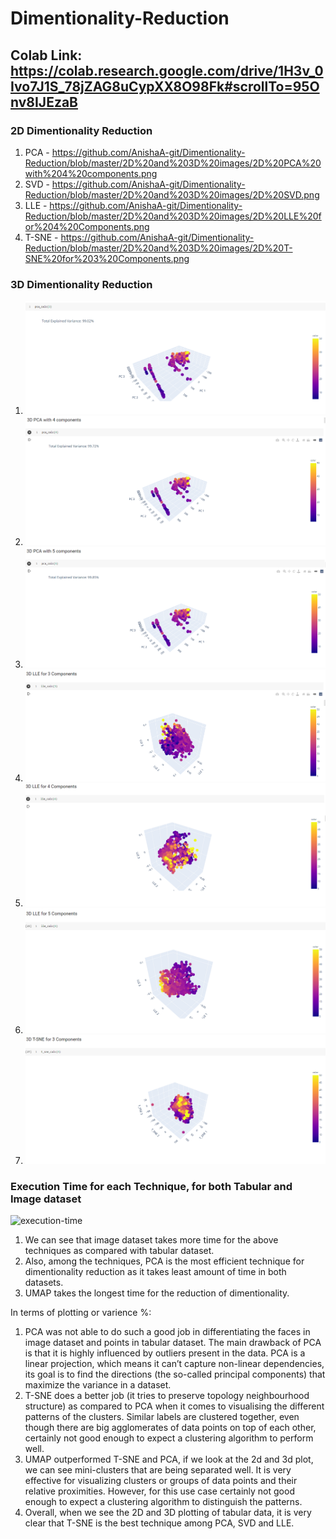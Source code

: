 # Dimentionality-Reduction

## Colab Link: https://colab.research.google.com/drive/1H3v_0Ivo7J1S_78jZAG8uCypXX8O98Fk#scrollTo=95Onv8IJEzaB

### 2D Dimentionality Reduction
1. PCA - https://github.com/AnishaA-git/Dimentionality-Reduction/blob/master/2D%20and%203D%20images/2D%20PCA%20with%204%20components.png
2. SVD - https://github.com/AnishaA-git/Dimentionality-Reduction/blob/master/2D%20and%203D%20images/2D%20SVD.png
3. LLE - https://github.com/AnishaA-git/Dimentionality-Reduction/blob/master/2D%20and%203D%20images/2D%20LLE%20for%204%20Components.png
4. T-SNE - https://github.com/AnishaA-git/Dimentionality-Reduction/blob/master/2D%20and%203D%20images/2D%20T-SNE%20for%203%20Components.png

### 3D Dimentionality Reduction
1. ![PCA 3components](https://github.com/AnishaA-git/Dimentionality-Reduction/blob/master/2D%20and%203D%20images/3D%20PCA%20with%203%20components.png)
2. ![PCA 4components](https://github.com/AnishaA-git/Dimentionality-Reduction/blob/master/2D%20and%203D%20images/3D%20PCA%20with%204%20components.png)
3. ![PCA 5components](https://github.com/AnishaA-git/Dimentionality-Reduction/blob/master/2D%20and%203D%20images/3D%20PCA%20with%205%20components.png)
4. ![LLE 3components](https://github.com/AnishaA-git/Dimentionality-Reduction/blob/master/2D%20and%203D%20images/3D%20LLE%20for%203%20Components.png)
5. ![LLE 4components](https://github.com/AnishaA-git/Dimentionality-Reduction/blob/master/2D%20and%203D%20images/3D%20LLE%20for%204%20Components.png)
6. ![LLE 5components](https://github.com/AnishaA-git/Dimentionality-Reduction/blob/master/2D%20and%203D%20images/3D%20LLE%20for%205%20Components.png)
7. ![T-SNE 3components](https://github.com/AnishaA-git/Dimentionality-Reduction/blob/master/2D%20and%203D%20images/3D%20T-SNE%20for%203%20Components.png)

### Execution Time for each Technique, for both Tabular and Image dataset
![execution-time](https://user-images.githubusercontent.com/70603792/141213413-2f61054b-085e-436d-b2f1-372ce4af91d2.png)

1. We can see that image dataset takes more time for the above techniques as compared with tabular dataset.
2. Also, among the techniques, PCA is the most efficient technique for dimentionality reduction as it takes least amount of time in both datasets.
3. UMAP takes the longest time for the reduction of dimentionality.

In terms of plotting or varience %:
1. PCA was not able to do such a good job in differentiating the faces in image dataset and points in tabular dataset. The main drawback of PCA is that it is highly influenced by outliers present in the data. PCA is a linear projection, which means it can’t capture non-linear dependencies, its goal is to find the directions (the so-called principal components) that maximize the variance in a dataset.
2. T-SNE does a better job (it tries to preserve topology neighbourhood structure) as compared to PCA when it comes to visualising the different patterns of the clusters. Similar labels are clustered together, even though there are big agglomerates of data points on top of each other, certainly not good enough to expect a clustering algorithm to perform well.
3. UMAP outperformed T-SNE and PCA, if we look at the 2d and 3d plot, we can see mini-clusters that are being separated well. It is very effective for visualizing clusters or groups of data points and their relative proximities. However, for this use case certainly not good enough to expect a clustering algorithm to distinguish the patterns.
4. Overall, when we see the 2D and 3D plotting of tabular data, it is very clear that T-SNE is the best technique among PCA, SVD and LLE.
